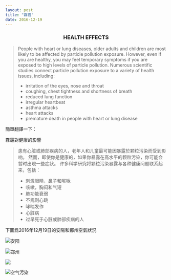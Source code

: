 ```yaml
---
layout: post
title: "霧霾"
date: 2016-12-19
---
```



### <center>  HEALTH EFFECTS </center>

> People with heart or lung diseases, older adults and children are most likely to be affected by particle pollution exposure. However, even if you are healthy, you may feel temporary symptoms if you are exposed to high levels of particle pollution. Numerous scientific studies connect particle pollution exposure to a variety of health issues, including:
>
> *    irritation of the eyes, nose and throat
> *    coughing, chest tightness and shortness of breath
> *    reduced lung function
> *    irregular heartbeat
> *    asthma attacks
> *    heart attacks
> *    premature death in people with heart or lung disease


簡單翻譯一下：

霧霾對健康的影響

> 患有心脏或肺部疾病的人，老年人和儿童最可能因暴露於颗粒污染而受到影响。 然而，即使你是健康的，如果你暴露在高水平的颗粒污染，你可能会暂时出現一些症状。 许多科学研究将颗粒污染暴露与各种健康问题联系起来，包括：
>
> *    刺激眼睛，鼻子和喉咙
> *    咳嗽，胸闷和气短
> *    肺功能衰弱
> *    不规则心跳
> *    哮喘发作
> *    心脏病
> *    过早死于心脏或肺部疾病的人


下圖爲2016年12月19日的安陽和鄭州空氣狀況

![安阳](https://explorerlxz.github.io/images/haze/anyang.png)

![郑州](https://explorerlxz.github.io/images/haze/zhengzhou.png)

![](https://explorerlxz.github.io/images/haze/rank-2016-12-19.png)

![空气污染](https://explorerlxz.github.io/images/haze/coal-hard-truth-airpollution.jpg)
